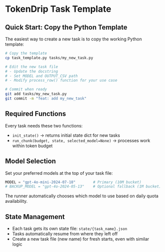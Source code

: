 # TokenDrip Task Template

## Quick Start: Copy the Python Template

The easiest way to create a new task is to copy the working Python template:

```bash
# Copy the template
cp task_template.py tasks/my_new_task.py

# Edit the new task file
# - Update the docstring
# - Set MODEL and OUTPUT_CSV path
# - Modify process_row() function for your use case

# Commit when ready
git add tasks/my_new_task.py
git commit -m "feat: add my_new_task"
```

## Required Functions

Every task needs these two functions:

- `init_state()` → returns initial state dict for new tasks
- `run_chunk(budget, state, selected_model=None)` → processes work within token budget

## Model Selection

Set your preferred models at the top of your task file:

```python
MODEL = "gpt-4o-mini-2024-07-18"        # Primary (10M bucket)
# BACKUP_MODEL = "gpt-4o-2024-05-13"    # Optional fallback (1M bucket)
```

The runner automatically chooses which model to use based on daily quota availability.

## State Management

- Each task gets its own state file: `state/{task_name}.json`
- Tasks automatically resume from where they left off
- Create a new task file (new name) for fresh starts, even with similar logic